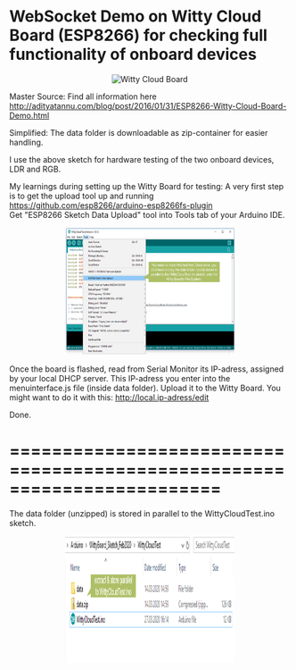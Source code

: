 WebSocket Demo on Witty Cloud Board (ESP8266) for checking full functionality of onboard devices
================================================================================================

<p align="center">
<img src="https://cloud.githubusercontent.com/assets/744810/12700003/5ac3cf0a-c786-11e5-93c3-5b146e50b894.jpg" alt="Witty Cloud Board" style="width:304px;height:228px;">
</p>

Master Source: Find all information here http://adityatannu.com/blog/post/2016/01/31/ESP8266-Witty-Cloud-Board-Demo.html

Simplified: The data folder is downloadable as zip-container for easier handling.

I use the above sketch for hardware testing of the two onboard devices, LDR and RGB.

My learnings during setting up the Witty Board for testing: 
A very first step is to get the upload tool up and running
https://github.com/esp8266/arduino-esp8266fs-plugin  
Get "ESP8266 Sketch Data Upload" tool into Tools tab of your Arduino IDE.

<p align="center">
<img src="https://github.com/Mergenth/WittyCloudTest/blob/master/upload_tool_for_the_unzipped_data_folder.png" alt="ESP8266 Sketch Data Upload" style="width:304px;height:228px;">
</p>

Once the board is flashed, read from Serial Monitor its IP-adress, assigned by your local DHCP server.
This IP-adress you enter into the menuinterface.js file (inside data folder). Upload it to the Witty Board.
You might want to do it with this:   http://local.ip-adress/edit 

Done.

========================================================================
========================================================================

The data folder (unzipped) is stored in parallel to the WittyCloudTest.ino sketch.
<p align="center">
<img src="https://github.com/Mergenth/WittyCloudTest/blob/master/data.zip_Storage_Location_for_WittyCloudTest.png" alt="Folder structure for unzipped data folder storage" style="width:304px;height:228px;">
</p>
